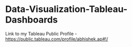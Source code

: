 # Data-Visualization-Tableau-Dashboards
Link to my Tableau Public Profile - https://public.tableau.com/profile/abhishek.ap#!/
